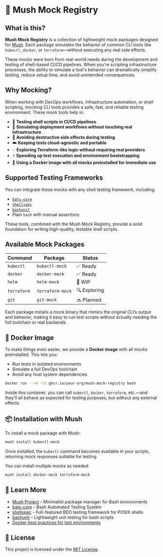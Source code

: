 # 🧪 Mush Mock Registry

## What is this?

**Mush Mock Registry** is a collection of lightweight mock packages designed for [Mush](https://github.com/javanile/mush). Each package simulates the behavior of common CLI tools like `kubectl`, `docker`, or `terraform`—without executing any real side effects.

These mocks were born from real-world needs during the development and testing of shell-based CI/CD pipelines. When you're scripting infrastructure processes, the ability to simulate a tool's behavior can dramatically simplify testing, reduce setup time, and avoid unintended consequences.

## Why Mocking?

When working with DevOps workflows, infrastructure automation, or shell scripting, mocking CLI tools provides a safe, fast, and reliable testing environment. These mock tools help in:

* 🧪 **Testing shell scripts in CI/CD pipelines**
* 🚀 **Simulating deployment workflows without touching real infrastructure**
* 🧼 **Avoiding destructive side effects during testing**
* ☁️ **Keeping tests cloud-agnostic and portable**
* 💡 **Exploring Terraform-like logic without requiring real providers**
* ⚡ **Speeding up test execution and environment bootstrapping**
* 🐳 **Using a Docker image with all mocks preinstalled for immediate use**

## Supported Testing Frameworks

You can integrate these mocks with any shell testing framework, including:

* [`bats-core`](https://github.com/bats-core/bats-core)
* [`shellspec`](https://github.com/shellspec/shellspec)
* [`bashunit`](https://github.com/pgrange/bashunit)
* Plain `bash` with manual assertions

These tools, combined with the Mush Mock Registry, provide a solid foundation for writing high-quality, testable shell scripts.

## Available Mock Packages

| Command     | Package          | Status       |
| ----------- | ---------------- | ------------ |
| `kubectl`   | `kubectl-mock`   | ✅ Ready      |
| `docker`    | `docker-mock`    | ✅ Ready      |
| `helm`      | `helm-mock`      | 🚧 WIP       |
| `terraform` | `terraform-mock` | 🔍 Exploring |
| `git`       | `git-mock`       | 🔜 Planned   |

Each package installs a mock binary that mimics the original CLI’s output and behavior, making it easy to run test scripts without actually needing the full toolchain or real backends.

## 🐳 Docker Image

To make things even easier, we provide a **Docker image** with all mocks preinstalled. This lets you:

* Run tests in isolated environments
* Simulate a full DevOps toolchain
* Avoid any host system dependencies

```bash
docker run --rm -it ghcr.io/your-org/mush-mock-registry bash
```

Inside this container, you can call `kubectl`, `docker`, `terraform`, etc.—and they’ll all behave as expected for testing purposes, but without any external effects.

## 📦 Installation with Mush

To install a mock package with Mush:

```bash
mush install kubectl-mock
```

Once installed, the `kubectl` command becomes available in your scripts, returning mock responses suitable for testing.

You can install multiple mocks as needed:

```bash
mush install docker-mock terraform-mock
```

## 🔗 Learn More

* [Mush Project](https://github.com/javanile/mush) – Minimalist package manager for Bash environments
* [bats-core](https://github.com/bats-core/bats-core) – Bash Automated Testing System
* [shellspec](https://github.com/shellspec/shellspec) – Full-featured BDD testing framework for POSIX shells
* [bashunit](https://github.com/pgrange/bashunit) – Lightweight unit testing for bash scripts
* [Docker best practices for test environments](https://docs.docker.com/develop/dev-best-practices/)

## 📜 License

This project is licensed under the [MIT License](LICENSE).
